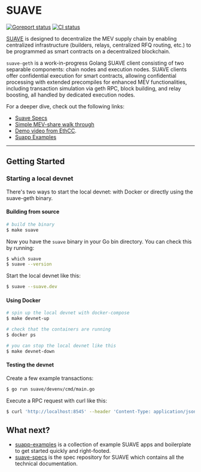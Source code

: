 # SUAVE

[![Goreport status](https://goreportcard.com/badge/github.com/flashbots/suave-geth)](https://goreportcard.com/report/github.com/flashbots/suave-geth)
[![CI status](https://github.com/flashbots/suave-geth/workflows/Checks/badge.svg?branch=main)](https://github.com/flashbots/suave-geth/actions/workflows/checks.yml)

[SUAVE](https://writings.flashbots.net/mevm-suave-centauri-and-beyond) is designed to decentralize the MEV supply chain by enabling centralized infrastructure (builders, relays, centralized RFQ routing, etc.) to be programmed as smart contracts on a decentralized blockchain.

`suave-geth` is a work-in-progress Golang SUAVE client consisting of two separable components: chain nodes and execution nodes. SUAVE clients offer confidential execution for smart contracts, allowing confidential processing with extended precompiles for enhanced MEV functionalities, including transaction simulation via geth RPC, block building, and relay boosting, all handled by dedicated execution nodes.

For a deeper dive, check out the following links:

- [Suave Specs](https://github.com/flashbots/suave-specs)
- [Simple MEV-share walk through](suave/cmd/suavecli/README.md)
- [Demo video from EthCC](https://drive.google.com/file/d/1IHuLtxwjRvRpYjMG3oRuAgS5MUZtmAXq/view?usp=sharing).
- [Suapp Examples](https://github.com/flashbots/suapp-examples)

---

## Getting Started

### Starting a local devnet


There's two ways to start the local devnet: with Docker or directly using the suave-geth binary.

#### Building from source

```bash
# build the binary
$ make suave
```

Now you have the `suave` binary in your Go bin directory. You can check this by running:

```bash
$ which suave
$ suave --version
```

Start the local devnet like this:

```bash
$ suave --suave.dev
```

#### Using Docker

```bash
# spin up the local devnet with docker-compose
$ make devnet-up

# check that the containers are running
$ docker ps

# you can stop the local devnet like this
$ make devnet-down
```

#### Testing the devnet

Create a few example transactions:

```bash
$ go run suave/devenv/cmd/main.go
```

Execute a RPC request with curl like this:

```bash
$ curl 'http://localhost:8545' --header 'Content-Type: application/json' --data '{ "jsonrpc":"2.0", "method":"eth_blockNumber", "params":[], "id":83 }'
```

## What next?

- [suapp-examples](https://github.com/flashbots/suapp-examples) is a collection of example SUAVE apps and boilerplate to get started quickly and right-footed.
- [suave-specs](https://github.com/flashbots/suave-specs) is the spec repository for SUAVE which contains all the technical documentation.